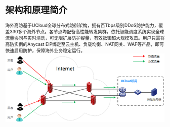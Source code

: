 # 架构和原理简介

海外高防基于UCloud全球分布式防御架构，拥有百Tbps级别DDoS防护能力，覆盖330多个海外节点。各节点均配备高性能转发集群，依托智能调度系统实现全球流量协同与实时清洗，可无限扩展防护容量，有效抵御超大规模攻击。用户只需将高防实例的Anycast EIP绑定至云主机、负载均衡、NAT网关、WAF等产品，即可快速启用防护，保障海外业务稳定运行。
![](/images/uads-unlimited/高防架构.png)